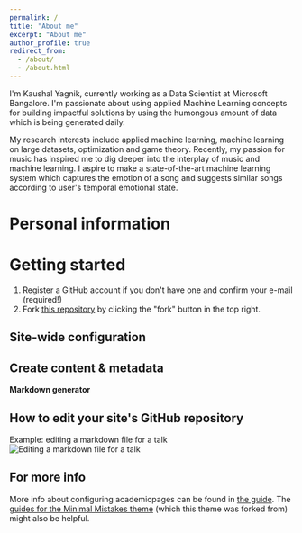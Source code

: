 ```yaml
---
permalink: /
title: "About me"
excerpt: "About me"
author_profile: true
redirect_from: 
  - /about/
  - /about.html
---
```


I'm Kaushal Yagnik, currently working as a Data Scientist at Microsoft Bangalore. I'm passionate about using applied Machine Learning concepts for building impactful solutions by using the humongous amount of data which is being generated daily.  

My research interests include applied machine learning, machine learning on large datasets, optimization and game theory. Recently, my passion for music has inspired me to dig deeper into the interplay of music and machine learning. I aspire to make a state-of-the-art machine learning system which captures the emotion of a song and suggests similar songs according to user's temporal emotional state.  

Personal information
======



Getting started
======
1. Register a GitHub account if you don't have one and confirm your e-mail (required!)
1. Fork [this repository](https://github.com/academicpages/kbyagnik.github.io) by clicking the "fork" button in the top right. 

Site-wide configuration
------

Create content & metadata
------

**Markdown generator**

How to edit your site's GitHub repository
------

Example: editing a markdown file for a talk
![Editing a markdown file for a talk](/images/editing-talk.png)

For more info
------
More info about configuring academicpages can be found in [the guide](https://academicpages.github.io/markdown/). The [guides for the Minimal Mistakes theme](https://mmistakes.github.io/minimal-mistakes/docs/configuration/) (which this theme was forked from) might also be helpful.

